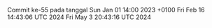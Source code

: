 Commit ke-55 pada tanggal Sun Jan 01 14:00 2023 +0100
Fri Feb 16 14:43:06 UTC 2024
Fri May  3 20:43:16 UTC 2024
